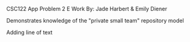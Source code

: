 CSC122 App Problem 2 E Work
By: Jade Harbert & Emily Diener

Demonstrates knowledge of the "private small team" repository model

Adding line of text

